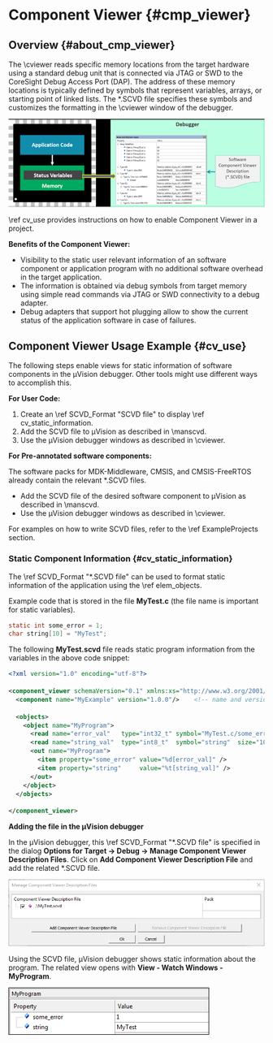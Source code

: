 # Component Viewer {#cmp_viewer}

##  Overview {#about_cmp_viewer}

The \cviewer reads specific memory locations from the target hardware using a standard debug unit that is connected via JTAG or SWD to the CoreSight Debug Access Port (DAP). The address of these memory locations is typically defined by symbols that represent variables, arrays, or starting point of linked lists. The *.SCVD file specifies these symbols and customizes the formatting in the \cviewer window of the debugger.

![Component Viewer displays status variables](./images/ComponentViewerOverview.png "Component Viewer displays status variables")

\ref cv_use provides instructions on how to enable Component Viewer in a project.

**Benefits of the Component Viewer:**

 - Visibility to the static user relevant information of an software component or application program with no additional software overhead in the target application.
 - The information is obtained via debug symbols from target memory using simple read commands via JTAG or SWD connectivity to a debug adapter.
 - Debug adapters that support hot plugging allow to show the current status of the application software in case of failures.

## Component Viewer Usage Example {#cv_use}

The following steps enable views for static information of software components in the µVision debugger. Other tools might use different ways to accomplish this.

**For User Code:**

 1. Create an \ref SCVD_Format "SCVD file" to display \ref cv_static_information.
 2. Add the SCVD file to µVision as described in \manscvd.
 3. Use the µVision debugger windows as described in \cviewer.

**For Pre-annotated software components:**

The software packs for MDK-Middleware, CMSIS, and CMSIS-FreeRTOS already contain the relevant *.SCVD files.

 - Add the SCVD file of the desired software component to µVision as described in \manscvd.
 - Use the µVision debugger windows as described in \cviewer.

For examples on how to write SCVD files, refer to the \ref ExampleProjects section.

### Static Component Information {#cv_static_information}

The \ref SCVD_Format "*.SCVD file" can be used to format static information of the application using the \ref elem_objects.

Example code that is stored in the file **MyTest.c** (the file name is important for static variables).

```c
static int some_error = 1;
char string[10] = "MyTest";
```

The following **MyTest.scvd** file reads static program information from the variables in the above code snippet:

```xml
<?xml version="1.0" encoding="utf-8"?>

<component_viewer schemaVersion="0.1" xmlns:xs="http://www.w3.org/2001/XMLSchema-instance" xs:noNamespaceSchemaLocation="Component_Viewer.xsd">
  <component name="MyExample" version="1.0.0"/>    <!-- name and version of the component  -->
  
  <objects>
    <object name="MyProgram">
      <read name="error_val"   type="int32_t" symbol="MyTest.c/some_error"   />
      <read name="string_val"  type="int8_t"  symbol="string"  size="10"     />
      <out name="MyProgram">
        <item property="some_error" value="%d[error_val]" /> 
        <item property="string"     value="%t[string_val]" /> 
      </out>
    </object>
  </objects>

</component_viewer>
```

**Adding the file in the µVision debugger**

In the µVision debugger, this \ref SCVD_Format "*.SCVD file" is specified in the dialog **Options for Target -> Debug -> Manage Component Viewer Description Files**. Click on **Add Component Viewer Description File** and add the related *.SCVD file.

![Manage *.SCVD files](./images/Manage_MyTest_SCVD.png "Manage *.SCVD files")

Using the SCVD file, µVision debugger shows static information about the program. The related view opens with **View - Watch Windows - MyProgram**.

!["Event Recorder output formatted with *.SCVD file"](./images/StaticOutput.png "Formatted Event Recorder output")
